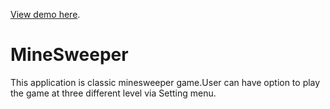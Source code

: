[View demo here](http://minesweeper-1.apphb.com).

# MineSweeper
This application is classic minesweeper game.User can have option to play the game at three different level via Setting menu.
